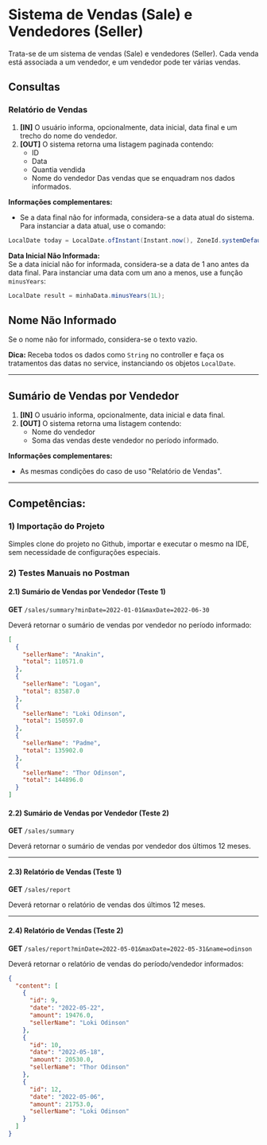 # Sistema de Vendas (Sale) e Vendedores (Seller)

Trata-se de um sistema de vendas (Sale) e vendedores (Seller). Cada venda está associada a um vendedor, e um vendedor pode ter várias vendas.

## Consultas

### Relatório de Vendas
1. **[IN]** O usuário informa, opcionalmente, data inicial, data final e um trecho do nome do vendedor.
2. **[OUT]** O sistema retorna uma listagem paginada contendo:
   - ID
   - Data
   - Quantia vendida
   - Nome do vendedor
   Das vendas que se enquadram nos dados informados.

**Informações complementares:**
- Se a data final não for informada, considera-se a data atual do sistema. Para instanciar a data atual, use o comando:
```java
LocalDate today = LocalDate.ofInstant(Instant.now(), ZoneId.systemDefault());
```
**Data Inicial Não Informada:**  
  Se a data inicial não for informada, considera-se a data de 1 ano antes da data final. Para instanciar uma data com um ano a menos, use a função `minusYears`:
  ```java
  LocalDate result = minhaData.minusYears(1L);
```
## Nome Não Informado

Se o nome não for informado, considera-se o texto vazio.

**Dica:** Receba todos os dados como `String` no controller e faça os tratamentos das datas no service, instanciando os objetos `LocalDate`.

---

## Sumário de Vendas por Vendedor

1. **[IN]** O usuário informa, opcionalmente, data inicial e data final.
2. **[OUT]** O sistema retorna uma listagem contendo:
   - Nome do vendedor
   - Soma das vendas deste vendedor no período informado.

**Informações complementares:**
- As mesmas condições do caso de uso "Relatório de Vendas".

---

## Competências:

### 1) Importação do Projeto

Simples clone do projeto no Github, importar e executar o mesmo na IDE, sem necessidade de configurações especiais.

### 2) Testes Manuais no Postman

#### 2.1) Sumário de Vendas por Vendedor (Teste 1)
**GET** `/sales/summary?minDate=2022-01-01&maxDate=2022-06-30`

Deverá retornar o sumário de vendas por vendedor no período informado:

```json
[
  {
    "sellerName": "Anakin",
    "total": 110571.0
  },
  {
    "sellerName": "Logan",
    "total": 83587.0
  },
  {
    "sellerName": "Loki Odinson",
    "total": 150597.0
  },
  {
    "sellerName": "Padme",
    "total": 135902.0
  },
  {
    "sellerName": "Thor Odinson",
    "total": 144896.0
  }
]
```
#### 2.2) Sumário de Vendas por Vendedor (Teste 2)
**GET** `/sales/summary`

Deverá retornar o sumário de vendas por vendedor dos últimos 12 meses.

---

#### 2.3) Relatório de Vendas (Teste 1)
**GET** `/sales/report`

Deverá retornar o relatório de vendas dos últimos 12 meses.

---

#### 2.4) Relatório de Vendas (Teste 2)
**GET** `/sales/report?minDate=2022-05-01&maxDate=2022-05-31&name=odinson`

Deverá retornar o relatório de vendas do período/vendedor informados:

```json
{
  "content": [
    {
      "id": 9,
      "date": "2022-05-22",
      "amount": 19476.0,
      "sellerName": "Loki Odinson"
    },
    {
      "id": 10,
      "date": "2022-05-18",
      "amount": 20530.0,
      "sellerName": "Thor Odinson"
    },
    {
      "id": 12,
      "date": "2022-05-06",
      "amount": 21753.0,
      "sellerName": "Loki Odinson"
    }
  ]
}
```
